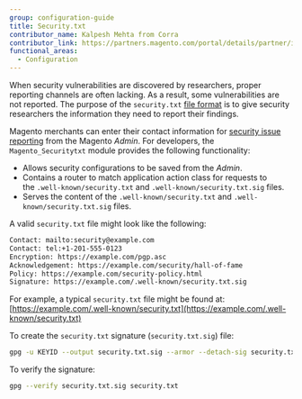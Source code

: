 ```yaml
---
group: configuration-guide
title: Security.txt
contributor_name: Kalpesh Mehta from Corra
contributor_link: https://partners.magento.com/portal/details/partner/id/70/
functional_areas:
  - Configuration
---
```


When security vulnerabilities are discovered by researchers, proper reporting channels are often lacking. As a result, some vulnerabilities are not reported. The purpose of the `security.txt` [file format](https://tools.ietf.org/html/draft-foudil-securitytxt-09) is to give security researchers the information they need to report their findings.

Magento merchants can enter their contact information for [security issue reporting](https://docs.magento.com/user-guide/stores/security-issue-reporting.html) from the Magento _Admin_. For developers, the `Magento_Securitytxt` module provides the following functionality:

-  Allows security configurations to be saved from the _Admin_.
-  Contains a router to match application action class for requests to the `.well-known/security.txt` and `.well-known/security.txt.sig` files.
-  Serves the content of the `.well-known/security.txt` and `.well-known/security.txt.sig` files.

A valid `security.txt` file might look like the following:

 ```bash
Contact: mailto:security@example.com
Contact: tel:+1-201-555-0123
Encryption: https://example.com/pgp.asc
Acknowledgement: https://example.com/security/hall-of-fame
Policy: https://example.com/security-policy.html
Signature: https://example.com/.well-known/security.txt.sig
```

For example, a typical `security.txt` file might be found at:
[https://example.com/.well-known/security.txt](https://example.com/.well-known/security.txt)

To create the `security.txt` signature (`security.txt.sig`) file:

```bash
gpg -u KEYID --output security.txt.sig --armor --detach-sig security.txt
```

To verify the signature:

```bash
gpg --verify security.txt.sig security.txt
```
